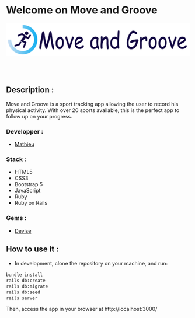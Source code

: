 # Welcome on Move and Groove

<div>
  <p align="center" >
    <a href="https://moove-and-groove.herokuapp.com/">
      <img src="https://github.com/MathieuParadis/fitness_tracker/blob/main/app/assets/images/banner.svg" alt="Move and Groove banner"/>
    </a>
  </p>
</div>
</br></br>


## Description :
Move and Groove is a sport tracking app allowing the user to record his physical activity. With over 20 sports available, this is the perfect app to follow up on your progress.


### Developper :
- [Mathieu](https://github.com/MathieuParadis)


### Stack :
* HTML5
* CSS3
* Bootstrap 5
* JavaScript
* Ruby
* Ruby on Rails


### Gems :
* [Devise](https://github.com/heartcombo/devise)


## How to use it :
 - In development, clone the repository on your machine, and run:
  ```
  bundle install
  rails db:create
  rails db:migrate
  rails db:seed
  rails server
  ```
  
  Then, access the app in your browser at http://localhost:3000/ 
